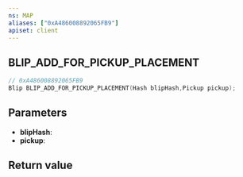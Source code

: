 ```yaml
---
ns: MAP
aliases: ["0xA486008892065FB9"]
apiset: client
---
```

## BLIP_ADD_FOR_PICKUP_PLACEMENT

```c
// 0xA486008892065FB9
Blip BLIP_ADD_FOR_PICKUP_PLACEMENT(Hash blipHash,Pickup pickup);
```


## Parameters
* **blipHash**:
* **pickup**:

## Return value